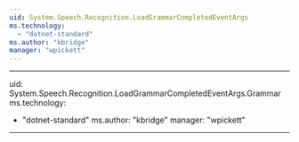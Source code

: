 ```yaml
---
uid: System.Speech.Recognition.LoadGrammarCompletedEventArgs
ms.technology: 
  - "dotnet-standard"
ms.author: "kbridge"
manager: "wpickett"
---
```


---
uid: System.Speech.Recognition.LoadGrammarCompletedEventArgs.Grammar
ms.technology: 
  - "dotnet-standard"
ms.author: "kbridge"
manager: "wpickett"
---
